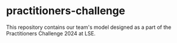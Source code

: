 # practitioners-challenge
This repository contains our team's model designed as a part of the Practitioners Challenge 2024 at LSE.
